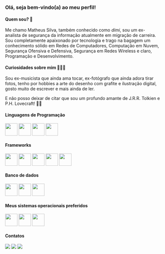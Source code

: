 ### Olá, seja bem-vindo(a) ao meu perfil!

#### Quem sou? 👀

Me chamo Matheus Silva, também conhecido como *dimi*, sou um ex-analista de segurança da informação atualmente em migração de carreira. Sou completamente apaixonado por tecnologia e trago na bagagem um conhecimento sólido em Redes de Computadores, Computação em Nuvem, Segurança Ofensiva e Defensiva, Segurança em Redes Wireless e claro, Programação e Desenvolvimento.

#### Curiosidades sobre mim 🧑🏻‍💻

Sou ex-musicista que ainda ama tocar, ex-fotógrafo que ainda adora tirar fotos, tenho por hobbies a arte do desenho com grafite e ilustração digital, gosto muito de escrever e mais ainda de ler.

E não posso deixar de citar que sou um profundo amante de J.R.R. Tolkien e P.H. Lovecraft! 🧛🏻

#### Linguagens de Programação

<img loading="lazy" src="https://cdn.jsdelivr.net/gh/devicons/devicon/icons/java/java-original.svg" width="40" height="40"/>
<img loading="lazy" src="https://cdn.jsdelivr.net/gh/devicons/devicon@latest/icons/javascript/javascript-original.svg" width="40" height="40"/>
<img loading="lazy" src="https://cdn.jsdelivr.net/gh/devicons/devicon@latest/icons/typescript/typescript-original.svg" width="40" height="40"/>
<img loading="lazy" src="https://cdn.jsdelivr.net/gh/devicons/devicon@latest/icons/bash/bash-original.svg" width="40" height="40"/>

#### Frameworks

<img loading="lazy" src="https://cdn.jsdelivr.net/gh/devicons/devicon@latest/icons/spring/spring-original-wordmark.svg" width="40" height="40"/>
<img loading="lazy" src="https://cdn.jsdelivr.net/gh/devicons/devicon@latest/icons/express/express-original.svg" width="40" height="40"/>
<img loading="lazy" src="https://cdn.jsdelivr.net/gh/devicons/devicon@latest/icons/react/react-original-wordmark.svg" width="40" height="40"/>
<img loading="lazy" src="https://cdn.jsdelivr.net/gh/devicons/devicon@latest/icons/nextjs/nextjs-original.svg" width="40" height="40"/>
<img loading="lazy" src="https://cdn.jsdelivr.net/gh/devicons/devicon@latest/icons/nestjs/nestjs-original.svg" width="40" height="40"/>

#### Banco de dados

<img loading="lazy" src="https://cdn.jsdelivr.net/gh/devicons/devicon@latest/icons/mongodb/mongodb-original-wordmark.svg" width="40" height="40"/>
<img loading="lazy" src="https://cdn.jsdelivr.net/gh/devicons/devicon@latest/icons/mysql/mysql-plain-wordmark.svg" width="40" height="40"/>
<img loading="lazy" src="https://cdn.jsdelivr.net/gh/devicons/devicon@latest/icons/postgresql/postgresql-original-wordmark.svg" width="40" height="40"/>


#### Meus sistemas operacionais preferidos

<img loading="lazy" src="https://cdn.jsdelivr.net/gh/devicons/devicon@latest/icons/debian/debian-original-wordmark.svg" width="40" height="40"/>
<img loading="lazy" src="https://cdn.jsdelivr.net/gh/devicons/devicon@latest/icons/redhat/redhat-original-wordmark.svg" width="40" height="40"/>
<img loading="lazy" src="https://cdn.jsdelivr.net/gh/devicons/devicon@latest/icons/windows11/windows11-original-wordmark.svg" width="40" height="40"/>


#### Contatos

<div>
<a href="https://www.linkedin.com/in/matheus-dimi-silva" target="_blank"><img loading="lazy" src="https://img.shields.io/badge/-LinkedIn-%230077B5?style=for-the-badge&logo=linkedin&logoColor=white" target="_blank"></a>   
<a href="https://instagram.com/dimi.dev" target="_blank"><img loading="lazy" src="https://img.shields.io/badge/-Instagram-%23E4405F?style=for-the-badge&logo=instagram&logoColor=white" target="_blank"></a>
<a href = "mailto:bastiaotreze@gmail.com"><img loading="lazy" src="https://img.shields.io/badge/Gmail-D14836?style=for-the-badge&logo=gmail&logoColor=white" target="_blank"></a>
</div>
